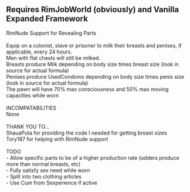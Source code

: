 <p><h2>Requires RimJobWorld (obviously) and Vanilla Expanded Framework</h2>
RimNude Support for Revealing Parts<br>
<br>
Equip on a colonist, slave or prisoner to milk their breasts and penises, if applicable, every 24 hours.<br>
Men with flat chests will still be milked.<br>
Breasts produce Milk depending on body size times breast size (look in source for actual formula)<br>
Penises produce UsedCondoms depending on body size times penis size (look in source for actual formula)<br>
The pawn will have 70% max consciousness and 50% max moving capacities while worn<br>
<br>
INCOMPATABILITIES<br>
None<br>
<br>
THANK YOU TO...<br>
ShauaPuta for providing the code I needed for getting breast sizes<br>
Tory187 for helping with RimNude support<br>

<br>
TODO<br>
- Allow specific parts to be of a higher production rate (udders produce more than normal breasts, etc)<br>
- Fully satisfy sex need while worn<br>
- Split into two clothing articles<br>
- Use Cum from Sexperience if active<br>
</p>
